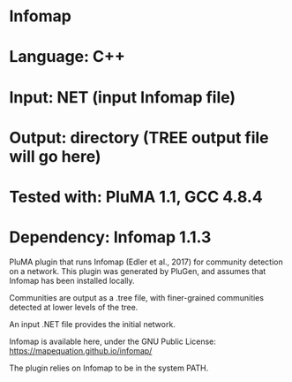 # Infomap
# Language: C++
# Input: NET (input Infomap file)
# Output: directory (TREE output file will go here)
# Tested with: PluMA 1.1, GCC 4.8.4
# Dependency: Infomap 1.1.3

PluMA plugin that runs Infomap (Edler et al., 2017) for community
detection on a network.  This plugin was generated by PluGen, and assumes
that Infomap has been installed locally.

Communities are output as a .tree file, with finer-grained communities
detected at lower levels of the tree.

An input .NET file provides the initial network.

Infomap is available here, under the GNU Public License:
https://mapequation.github.io/infomap/

The plugin relies on Infomap to be in the system PATH.

